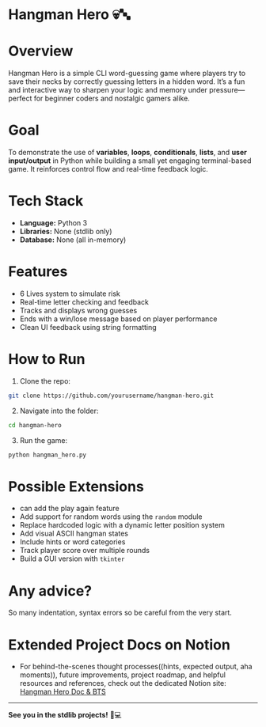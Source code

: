 # Hangman Hero 💀🔤

# Overview

Hangman Hero is a simple CLI word-guessing game where players try to save their necks by correctly guessing letters in a hidden word. It’s a fun and interactive way to sharpen your logic and memory under pressure—perfect for beginner coders and nostalgic gamers alike.

# Goal

To demonstrate the use of **variables**, **loops**, **conditionals**, **lists**, and **user input/output** in Python while building a small yet engaging terminal-based game. It reinforces control flow and real-time feedback logic.

# Tech Stack

* **Language:** Python 3
* **Libraries:** None (stdlib only)
* **Database:** None (all in-memory)

# Features

* 6 Lives system to simulate risk
* Real-time letter checking and feedback
* Tracks and displays wrong guesses
* Ends with a win/lose message based on player performance
* Clean UI feedback using string formatting

# How to Run

1. Clone the repo:

```bash
git clone https://github.com/yourusername/hangman-hero.git  
```

2. Navigate into the folder:

```bash
cd hangman-hero  
```

3. Run the game:

```bash
python hangman_hero.py  
```

# Possible Extensions

* can add the play again feature
* Add support for random words using the `random` module
* Replace hardcoded logic with a dynamic letter position system
* Add visual ASCII hangman states
* Include hints or word categories
* Track player score over multiple rounds
* Build a GUI version with `tkinter`

# Any advice?
So many indentation, syntax errors so be careful from the very start.

# Extended Project Docs on Notion
* For behind-the-scenes thought processes((hints, expected output, aha moments)), future improvements, project roadmap, and helpful resources and references, check out the dedicated Notion site: [Hangman Hero Doc & BTS](https://dramatic-psychology-0d8.notion.site/hangman-hero-doc-bts-20f03656c6c38047b219d9832e31131e?source=copy_link)

---

**See you in the stdlib projects!** 🫡💻
